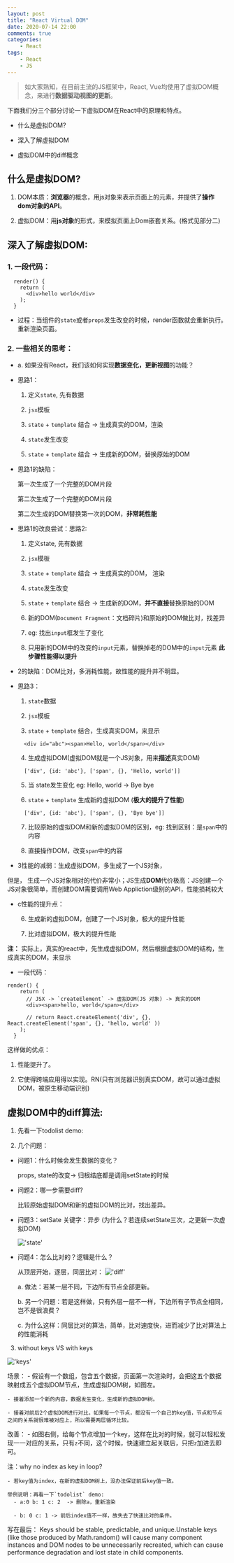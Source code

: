 ```yaml
---
layout: post
title: "React Virtual DOM"
date: 2020-07-14 22:00
comments: true
categories:
    - React
tags:
    - React
    - JS
---
```


> 如大家熟知，在目前主流的JS框架中，React, Vue均使用了虚拟DOM概念，来进行**数据驱动视图的更新**。

下面我们分三个部分讨论一下虚拟DOM在React中的原理和特点。

- 什么是虚拟DOM?

- 深入了解虚拟DOM

- 虚拟DOM中的diff概念
  
<!-- more -->

## 什么是虚拟DOM?

1. DOM本质：**浏览器**的概念，用js对象来表示页面上的元素，并提供了**操作dom对象的API**。

2. 虚拟DOM：用**js对象**的形式，来模拟页面上Dom嵌套关系。(格式见部分二)

## 深入了解虚拟DOM:

### 1. 一段代码：

```
  render() {
    return (
      <div>hello world</div>
    );
  }
```

- 过程：当组件的`state`或者`props`发生改变的时候，render函数就会重新执行。重新渲染页面。

### 2. 一些相关的思考：

- a. 如果没有React，我们该如何实现**数据变化，更新视图**的功能？

- 思路1： 
  1. 定义`state`, 先有数据

  2. `jsx`模板

  3. `state` + `template`  结合 -> 生成真实的DOM，渲染

  4. `state`发生改变

  5. `state` + `template` 结合 -> 生成新的DOM，替换原始的DOM

- 思路1的缺陷：

  第一次生成了一个完整的DOM片段

  第二次生成了一个完整的DOM片段

  第二次生成的DOM替换第一次的DOM，**非常耗性能**

- 思路1的改良尝试：思路2:

  1. 定义state, 先有数据

  2. `jsx`模板

  3. `state` + `template` 结合 -> 生成真实的DOM， 渲染

  4. `state`发生改变

  5. `state` + `template` 结合 -> 生成新的DOM，**并不直接**替换原始的DOM

  6. 新的DOM(`Document Fragment`：文档碎片)和原始的DOM做比对，找差异

  7. eg: 找出`input`框发生了变化

  8. 只用新的DOM中的改变的`input`元素，替换掉老的DOM中的`input`元素 **此步骤性能得以提升**

- 2的缺陷：DOM比对，多消耗性能，故性能的提升并不明显。

- 思路3：

  1. `state`数据

  2. `jsx`模板

  3. `state` + `template` 结合，生成真实DOM，来显示
  
  ```
    <div id="abc"><span>Hello, world</span></div>
  ```
  
  4. 生成虚拟DOM(虚拟DOM就是一个JS对象，用来**描述**真实DOM)
  
  ```
    ['div', {id: 'abc'}, ['span', {}, 'Hello, world']]
  ```

  5. 当 state发生变化 eg: Hello, world -> Bye bye

  6. `state` + `template` 生成新的虚拟DOM (**极大的提升了性能**)

  ```
    ['div', {id: 'abc'}, ['span', {}, 'Bye bye']]
  ```

  7. 比较原始的虚拟DOM和新的虚拟DOM的区别，eg: 找到区别：是`span`中的内容

  8. 直接操作DOM，改变`span`中的内容

- 3性能的减弱：生成虚拟DOM，多生成了一个JS对象，

但是， 生成一个JS对象相对的代价非常小；JS生成**DOM**代价极高：JS创建一个JS对象很简单，而创建DOM需要调用Web Appliction级别的API，性能损耗较大

- c性能的提升点： 

  6. 生成新的虚拟DOM，创建了一个JS对象，极大的提升性能

  7. 比对虚拟DOM，极大的提升性能

**注：** 实际上，真实的react中，先生成虚拟DOM，然后根据虚拟DOM的结构，生成真实的DOM，来显示


- 一段代码：

```
render() {
    return (
      // JSX -> `createElement` -> 虚拟DOM(JS 对象) -> 真实的DOM
      <div><span>hello, world</span></div>

      // return React.createElement('div', {}, React.createElement('span', {}, 'hello, world' ))
    );
  }
```

这样做的优点：

1. 性能提升了。

2. 它使得跨端应用得以实现。RN(只有浏览器识别真实DOM，故可以通过虚拟DOM，被原生移动端识别)

## 虚拟DOM中的diff算法:

1. 先看一下todolist demo:

2. 几个问题：

- 问题1：什么时候会发生数据的变化？
  
  props, state的改变-> 归根结底都是调用setState的时候

- 问题2：哪一步需要diff? 

  比较原始虚拟DOM和新的虚拟DOM的比对，找出差异。

- 问题3：setSate 关键字：异步 (为什么？若连续setState三次，之更新一次虚拟DOM)

  !['state'](/assets/image/reactState.jpg)

- 问题4：怎么比对的？逻辑是什么？

  从顶层开始，逐层，同层比对：
  !['diff'](/assets/image/reactDiff.jpg)

  a. 做法：若某一层不同，下边所有节点全部更新。

  b. 另一个问题：若是这样做，只有外层一层不一样，下边所有子节点全相同，岂不是很浪费？

  c. 为什么这样：同层比对的算法，简单，比对速度快，进而减少了比对算法上的性能消耗

3. without keys VS with keys

  !['keys'](/assets/image/reactKeys.jpg)

  场景：
    - 假设有一个数组，包含五个数据，页面第一次渲染时，会把这五个数据映射成五个虚拟DOM节点，生成虚拟DOM树，如图左。

    - 接着添加一个新的内容，数据发生变化，生成新的虚拟DOM树。

    - 接着对前后2个虚拟DOM进行对比，如果每一个节点，都没有一个自己的key值，节点和节点之间的关系就很难被对应上，所以需要两层循环比较。
  
  改善：
    - 如图右侧，给每个节点增加一个key，这样在比对的时候，就可以轻松发现一一对应的关系，只有`z`不同，这个时候，快速建立起关联后，只把`z`加进去即可。

  注：why no index as key in loop?

    - 若key值为index，在新的虚拟DOM树上，没办法保证前后key值一致。

    举例说明：再看一下`todolist` demo:
      - a:0 b: 1 c: 2  -> 删除a，重新渲染

      - b: 0 c: 1 -> 前后index值不一样，故失去了快速比对的条件。
  
写在最后：
Keys should be stable, predictable, and unique.Unstable keys (like those produced by Math.random() will cause many component instances and DOM nodes to be unnecessarily recreated, which can cause performance degradation and lost state in child components.